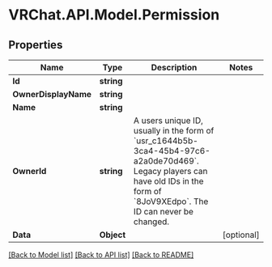 # VRChat.API.Model.Permission

## Properties

Name | Type | Description | Notes
------------ | ------------- | ------------- | -------------
**Id** | **string** |  | 
**OwnerDisplayName** | **string** |  | 
**Name** | **string** |  | 
**OwnerId** | **string** | A users unique ID, usually in the form of &#x60;usr_c1644b5b-3ca4-45b4-97c6-a2a0de70d469&#x60;. Legacy players can have old IDs in the form of &#x60;8JoV9XEdpo&#x60;. The ID can never be changed. | 
**Data** | **Object** |  | [optional] 

[[Back to Model list]](../README.md#documentation-for-models) [[Back to API list]](../README.md#documentation-for-api-endpoints) [[Back to README]](../README.md)

